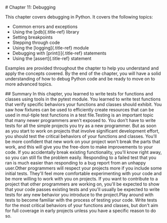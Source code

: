 \# Chapter 11: Debugging

This chapter covers debugging in Python. It covers the following topics:

-   Common errors and exceptions
-   Using the [pdb]{.title-ref} library
-   Setting breakpoints
-   Stepping through code
-   Using the [logging]{.title-ref} module
-   Debugging with [print()]{.title-ref} statements
-   Using the [assert]{.title-ref} statement

Examples are provided throughout the chapter to help you understand and
apply the concepts covered. By the end of the chapter, you will have a
solid understanding of how to debug Python code and be ready to move on
to more advanced topics.

\## Summary In this chapter, you learned to write tests for functions
and classes using tools in the pytest module. You learned to write test
functions that verify specific behaviors your functions and classes
should exhibit. You saw how fixtures can be used to efficiently create
resources that can be used in mul-tiple test functions in a test
file.Testing is an important topic that many newer programmers aren't
exposed to. You don't have to write tests for all the simple projects
you try as a new programmer. But as soon as you start to work on
projects that involve significant development effort, you should test
the critical behaviors of your functions and classes. You'll be more
confident that new work on your project won't break the parts that work,
and this will give you the free-dom to make improvements to your code.
If you accidentally break existing functionality, you'll know right
away, so you can still fix the problem easily. Responding to a failed
test that you ran is much easier than responding to a bug report from an
unhappy user.Other programmers will respect your projects more if you
include some initial tests. They'll feel more comfortable experimenting
with your code and be more willing to work with you on projects. If you
want to contribute to a project that other programmers are working on,
you'll be expected to show that your code passes existing tests and
you'll usually be expected to write tests for any new behavior you
introduce to the project.Play around with tests to become familiar with
the process of testing your code. Write tests for the most critical
behaviors of your functions and classes, but don't aim for full coverage
in early projects unless you have a specific reason to do so.

